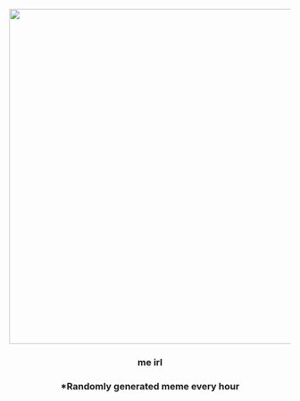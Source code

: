 <p align="center">
        <img src="https://i.redd.it/2igx8dvhssn81.jpg" width="600" height="600">
        </p>
        <h3 align="center">me irl</h3>
        <h3 align="center">*Randomly generated meme every hour</h3>
    